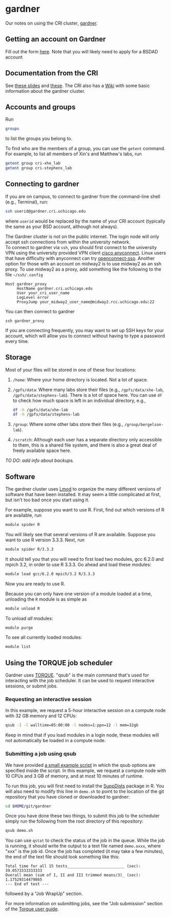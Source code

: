 # gardner

Our notes on using the CRI cluster, [gardner][gardner].

## Getting an account on Gardner

Fill out the form [here](https://cri-app02.bsd.uchicago.edu/WebProvisioning/Service.aspx).  Note that you will likely need to apply for a BSDAD account


## Documentation from the CRI

See [these slides](gardner-1.pdf) and [these](gardner-2.pdf). The CRI
also has a [Wiki][cri-wiki] with some basic information about the
gardner cluster.

## Accounts and groups

Run

```bash
groups
```

to list the groups you belong to.

To find who are the members of a group, you can use the `getent`
command. For example, to list all members of Xin's and Matthew's labs,
run

```bash
getent group cri-xhe_lab
getent group cri-stephens_lab
```

## Connecting to gardner

If you are on campus, to connect to gardner from the command-line
shell (e.g., Terminal), run:

```bash
ssh userid@gardner.cri.uchicago.edu
```

where `userid` would be replaced by the name of your CRI account
(typically the same as your BSD account, although not always).

The Gardner cluster is not on the public internet.  The login node
will only accept ssh connections from within the university network.  
To connect to gardner via `ssh`,  you should first connect to the 
university VPN using the university provided VPN client 
[cisco anyconnect](https://vpn.uchicago.edu).
 Linux users that have difficulty with anyconnect can try 
 [openconnect-sso](https://github.com/vlaci/openconnect-sso).
Another option for those with an account on midway2 is to use 
midway2 as an ssh proxy. To use midway2 as a proxy, add something 
like the following to the file `~/ssh/.config`

```
Host gardner_proxy
     HostName gardner.cri.uchicago.edu
     User your_cri_user_name
     LogLevel error        
     ProxyJump your_midway2_user_name@midway2.rcc.uchicago.edu:22
```

You can then connect to gardner

`ssh gardner_proxy`

If you are connecting frequently, you may want to set up SSH keys for
your account, which will allow you to connect without having to type a
password every time.

## Storage

Most of your files will be stored in one of these four locations:

1. `/home`: Where your home directory is located. Not a lot of space.

2. `/gpfs/data`: Where many labs store their files (e.g.,
   `/gpfs/data/xhe-lab`, `/gpfs/data/stephens-lab`). There is a lot
   of space here. You can use `df` to check how much space is left in
   an individual directory, e.g.,

    ```bash
    df -h /gpfs/data/xhe-lab
	df -h /gpfs/data/stephens-lab
    ```

3. `/group`: Where some other labs store their files (e.g.,
   `/group/bergelson-lab`).

4. `/scratch`: Although each user has a separate directory only
   accessible to them, this is a shared file system, and there is also
   a great deal of freely available space here.

*TO DO: add info about backups.*

## Software

The gardner cluster uses [Lmod][lmod] to organize the many different
versions of software that have been installed. It may seem a little
complicated at first, but isn't too bad once you start using it.

For example, suppose you want to use R. First, find out which versions
of R are available, run

```bash
module spider R
```

You will likely see that several versions of R are available. Suppose
you want to use R version 3.3.3. Next, run

```bash
module spider R/3.3.3
```

It should tell you that you will need to first load two modules,
gcc 6.2.0 and mpich 3.2, in order to use R 3.3.3. Go ahead and load
these modules:

```bash
module load gcc/6.2.0 mpich/3.2 R/3.3.3
```

Now you are ready to use R.

Because you can only have one version of a module loaded at a time,
unloading the `R` module is as simple as

```bash
module unload R
```

To unload *all* modules:

```bash
module purge
```

To see all currently loaded modules:

```bash
module list
```

## Using the TORQUE job scheduler

Gardner uses [TORQUE][torque]. "qsub" is the main command that's used
for interacting with the job scheduler. It can be used to request
interactive sessions, or submit jobs.

### Requesting an interactive session

In this example, we request a 5-hour interactive session on a compute
node with 32 GB memory and 12 CPUs:

```bash
qsub -I -l walltime=05:00:00 -l nodes=1:ppn=12 -l mem=32gb
```

Keep in mind that if you load modules in a login node, these modules
will not automatically be loaded in a compute node.

### Submitting a job using qsub

We have provided [a small example script](demo.sh) in which the qsub
options are specified inside the script. In this example, we request a
compute node with 10 CPUs and 3 GB of memory, and at most 10 minutes
of runtime.

To run this job, you will first need to install the
[SuppDists][suppdists] package in R. You will also need to modify this
line in `demo.sh` to point to the location of the git repository that
you have cloned or downloaded to gardner:

```bash
cd $HOME/git/gardner
```

Once you have done these two things, to submit this job to the
scheduler simply run the following from the root directory of this
repository:

```R
qsub demo.sh
```

You can use `qstat` to check the status of the job in the queue. While
the job is running, it should write the output to a text file named
`demo.oxxx`, where "xxx" is the job id. Once the job has completed (it
may take a few minutes), the end of the text file should look something
like this:

```
Total time for all 15 tests_________________________ (sec):  39.0573333333333
Overall mean (sum of I, II and III trimmed means/3)_ (sec):  1.17529314479865
--- End of test ---
```

followed by a "Job WrapUp" section.

For more information on submitting jobs, see the "Job submission"
section of the [Torque user guide][torque-docs].

[gardner]: http://cri.uchicago.edu/hpc
[cri-wiki]: https://wiki.uchicago.edu/display/public/CRI/Home
[torque]: https://en.wikipedia.org/wiki/TORQUE
[torque-docs]: http://docs.adaptivecomputing.com/torque/6-1-2/adminGuide/torqueAdminGuide-6.1.2.pdf
[cvpn]: https://uchicago.service-now.com/it?id=kb_article&kb=kb00015292
[lmod]: http://lmod.readthedocs.org
[suppdists]: https://cran.r-project.org/package=SuppDists

